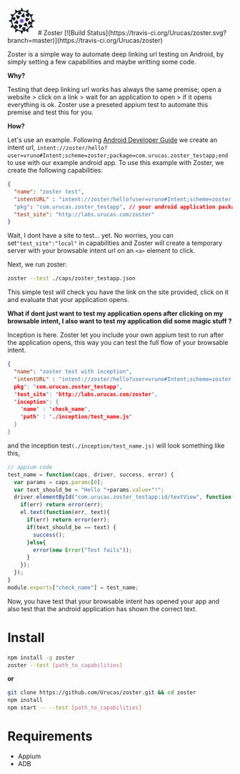 <img src="https://raw.githubusercontent.com/Urucas/zoster/master/logo.png" />
# Zoster [![Build Status](https://travis-ci.org/Urucas/zoster.svg?branch=master)](https://travis-ci.org/Urucas/zoster)

Zoster is a simple way to automate deep linking url testing on Android, by simply setting a few capabilities and maybe writting some code. 

**Why?**

Testing that deep linking url works has always the same premise; open a website > click on a link > wait for an application to open > if it opens everything is ok. Zoster use a preseted appium test to automate this premise and test this for you.

**How?**

Let's use an example. Following [Android Developer Guide](https://developer.android.com/guide/components/intents-common.html#Browser) we create an intent url, ```intent://zoster/hello?user=vruno#Intent;scheme=zoster;package=com.urucas.zoster_testapp;end``` 
to use with our example android app.
To use this example with Zoster, we create the following capabilities:
```json
{
  "name": "zoster test",
  "intentURL" : "intent://zoster/hello?user=vruno#Intent;scheme=zoster;package=com.urucas.zoster_testapp;end"
  "pkg": "com.urucas.zoster_testapp", // your android application package name
  "test_site": "http://labs.urucas.com/zoster"
}
```
Wait, I dont have a site to test... yet. No worries, you can set```"test_site":"local"``` in capabilities and Zoster will create a temporary server with your browsable intent url on an ```<a>``` element to click. 

Next, we run zoster:
```bash
zoster --test ./caps/zoster_testapp.json
```
This simple test will check you have the link on the site provided, click on it and evaluate that your application opens.

**What if dont just want to test my application opens after clicking on my browsable intent, I also want to test my application did some magic stuff ?**

Inception is here. Zoster let you include your own appium test to run after the application opens, this way you can test the full flow of your browsable intent. 
```json
{
  "name": "zoster test with inception",
  "intentURL" : "intent://zoster/hello?user=vruno#Intent;scheme=zoster;package=com.urucas.zoster_testapp;end"
  pkg": "com.urucas.zoster_testapp",
  "test_site": "http://labs.urucas.com/zoster",
  "inception": {
    "name" : "check_name",
    "path" : "./inception/test_name.js"
  }
}
```
and the inception test```(./inception/test_name.js)``` will look something like this,
```javascript
// appium code
test_name = function(caps, driver, success, error) {
  var params = caps.params[0];
  var text_should_be = "Hello "+params.value+"!";
  driver.elementById("com.urucas.zoster_testapp:id/textView", function(err, el) {
    if(err) return error(err);
    el.text(function(err, text){
      if(err) return error(err);
      if(text_should_be == text) {
        success();
      }else{
        error(new Error("Test fails"));
      }
    });
  });
}
module.exports["check_name"] = test_name;
```
Now, you have test that your browsable intent has opened your app and also test that the android application has shown the correct text. 

# Install
```bash
npm install -g zoster
zoster --test [path_to_capabilities]
```
**or**
```bash
git clone https://github.com/Urucas/zoster.git && cd zoster
npm install
npm start -- --test [path_to_capabilities]
```

# Requirements
* Appium
* ADB
